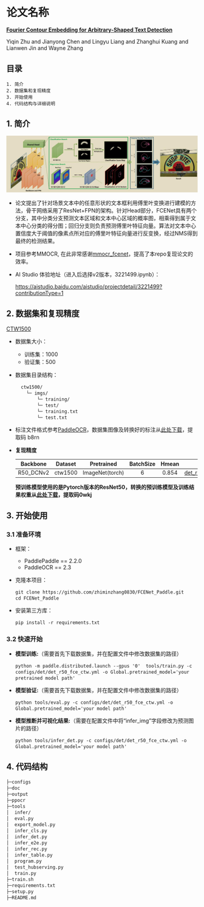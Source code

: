 # 论文名称
[**Fourier Contour Embedding for Arbitrary-Shaped Text Detection**](https://arxiv.org/abs/2104.10442)

Yiqin Zhu and Jianyong Chen and Lingyu Liang and Zhanghui Kuang and Lianwen Jin and Wayne Zhang
## 目录

```
1. 简介
2. 数据集和复现精度
3. 开始使用
4. 代码结构与详细说明
```


## 1. 简介



![](datas/network.jpg)

* 论文提出了针对场景文本中的任意形状的文本框利用傅里叶变换进行建模的方法，骨干网络采用了ResNet+FPN的架构。针对Head部分，FCENet具有两个分支，其中分类分支预测文本区域和文本中心区域的概率图，相乘得到属于文本中心分类的得分图；回归分支则负责预测傅里叶特征向量。算法对文本中心置信度大于阈值的像素点所对应的傅里叶特征向量进行反变换，经过NMS得到最终的检测结果。

* 项目参考MMOCR, 在此非常感谢[mmocr_fcenet](https://github.com/open-mmlab/mmocr/blob/main/configs/textdet/fcenet/README.md)，提高了本repo复现论文的效率。

* AI Studio 体验地址（进入后选择v2版本，3221499.ipynb）：

    https://aistudio.baidu.com/aistudio/projectdetail/3221499?contributionType=1
## 2. 数据集和复现精度

[CTW1500](https://github.com/Yuliang-Liu/Curve-Text-Detector)

* 数据集大小：
    * 训练集：1000
    * 验证集：500

* 数据集目录结构：
  ```
    ctw1500/
      └─ imgs/         
          └─ training/             
          └─ test/    
          └─ training.txt
          └─ test.txt 
  ```
* 标注文件格式参考[PaddleOCR](https://github.com/PaddlePaddle/PaddleOCR/blob/release/2.1/doc/doc_en/detection_en.md)，数据集图像及转换好的标注从[此处下载](https://pan.baidu.com/s/1SP8wmWmEja9i22d5Rm_w7A)，提取码 b8rn

* **复现精度**

  |Backbone|Dataset|Pretrained|BatchSize|Hmean|Config|log
  |:-----:|:-----:|:-----:|:-----:|:-----:|:-----:|:-----:
  |R50_DCNv2|ctw1500|ImageNet(torch)|6|0.854|[det_r50_fce_ctw.yml](configs/det/det_r50_fce_ctw.yml)|[train_log](output/fce_r50_ctw/train.log)

  **预训练模型使用的是Pytorch版本的ResNet50，转换的预训练模型及训练结果权重从[此处下载](https://pan.baidu.com/s/1zq25eZU5mGVc0gqHZ_cSDw)，提取码0wkj**

## 3. 开始使用

### 3.1 准备环境

- 框架：
  - PaddlePaddle == 2.2.0
  - PaddleOCR == 2.3

- 克隆本项目：

      git clone https://github.com/zhiminzhang0830/FCENet_Paddle.git
      cd FCENet_Paddle

- 安装第三方库：

      pip install -r requirements.txt


### 3.2 快速开始

  * **模型训练:**（需要首先下载数据集，并在配置文件中修改数据集的路径）
    
        python -m paddle.distributed.launch --gpus '0'  tools/train.py -c configs/det/det_r50_fce_ctw.yml -o Global.pretrained_model='your pretrained model path'

  * **模型验证:**（需要首先下载数据集，并在配置文件中修改数据集的路径）

        python tools/eval.py -c configs/det/det_r50_fce_ctw.yml -o Global.pretrained_model='your model path'

  * **模型推断并可视化结果:**（需要在配置文件中将“infer_img”字段修改为预测图片的路径）

        python tools/infer_det.py -c configs/det/det_r50_fce_ctw.yml -o Global.pretrained_model='your model path'

## 4. 代码结构


    ├─configs
    ├─doc                        
    ├─output                           
    ├─ppocr      
    ├─tools                                            
    │  infer/                     
    │  eval.py                        
    │  export_model.py                        
    │  infer_cls.py                        
    │  infer_det.py                        
    │  infer_e2e.py                        
    │  infer_rec.py                        
    │  infer_table.py                        
    │  program.py                     
    │  test_hubserving.py                   
    │  train.py  
    ├─train.sh 
    ├─requirements.txt
    ├─setup.py 
    ├─README.md       





